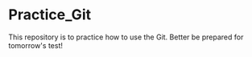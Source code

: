 # Practice_Git
This repository is to practice how to use the Git. Better be prepared for tomorrow's test!
